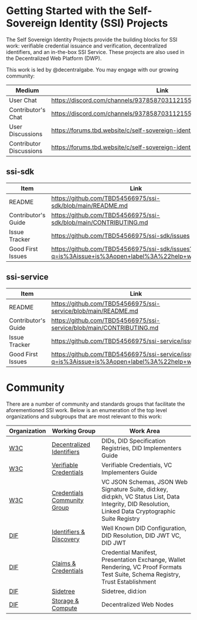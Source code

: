 # Getting Started with the Self-Sovereign Identity (SSI) Projects

The Self Sovereign Identity Projects provide the building blocks for SSI work: verifiable credential issuance and
verification, decentralized identifiers, and an in-the-box SSI Service. These projects
are also used in the Decentralized Web Platform (DWP).

This work is led by @decentralgabe. You may engage with our growing community:

| Medium                  | Link                                                               |
|-------------------------|--------------------------------------------------------------------|
| User Chat               | https://discord.com/channels/937858703112155166/969272692891086868 |
| Contributor's Chat      | https://discord.com/channels/937858703112155166/981787055103303711 |
| User Discussions        | https://forums.tbd.website/c/self-sovereign-identity-users/5       |
| Contributor Discussions | https://forums.tbd.website/c/self-sovereign-identity-developers/7  |

## ssi-sdk

| Item                | Link                                                                                           |
|---------------------|------------------------------------------------------------------------------------------------|
| README              | https://github.com/TBD54566975/ssi-sdk/blob/main/README.md                                     |
| Contributor's Guide | https://github.com/TBD54566975/ssi-sdk/blob/main/CONTRIBUTING.md                               |
| Issue Tracker       | https://github.com/TBD54566975/ssi-sdk/issues                                                  |
| Good First Issues   | https://github.com/TBD54566975/ssi-sdk/issues?q=is%3Aissue+is%3Aopen+label%3A%22help+wanted%22 |

## ssi-service

| Item                | Link                                                                                               |
|---------------------|----------------------------------------------------------------------------------------------------|
| README              | https://github.com/TBD54566975/ssi-service/blob/main/README.md                                     |
| Contributor's Guide | https://github.com/TBD54566975/ssi-service/blob/main/CONTRIBUTING.md                               |
| Issue Tracker       | https://github.com/TBD54566975/ssi-service/issues                                                  |
| Good First Issues   | https://github.com/TBD54566975/ssi-service/issues?q=is%3Aissue+is%3Aopen+label%3A%22help+wanted%22 |

# Community

There are a number of community and standards groups that facilitate the aforementioned SSI work. Below is an
enumeration of the top level organizations and subgroups that are most relevant to this work:

| Organization                        | Working Group                                                                                    | Work Area                                                                                                                                             |
|-------------------------------------|--------------------------------------------------------------------------------------------------|-------------------------------------------------------------------------------------------------------------------------------------------------------|
| [W3C](https://www.w3.org/)          | [Decentralized Identifiers](https://www.w3.org/groups/wg/did)                                    | DIDs, DID Specification Registries, DID Implementers Guide                                                                                            | 
| [W3C](https://www.w3.org/)          | [Verifiable Credentials](https://www.w3.org/groups/wg/vc)                                        | Verifiable Credentials, VC Implementers Guide                                                                                                         | 
| [W3C](https://www.w3.org/)          | [Credentials Community Group](https://www.w3.org/community/credentials/)                         | VC JSON Schemas, JSON Web Signature Suite, did:key, did:pkh, VC Status List, Data Integrity, DID Resolution, Linked Data Cryptographic Suite Registry | 
| [DIF](https://identity.foundation/) | [Identifiers & Discovery](https://identity.foundation/working-groups/identifiers-discovery.html) | Well Known DID Configuration, DID Resolution, DID JWT VC, DID JWT                                                                                     | 
| [DIF](https://identity.foundation/) | [Claims & Credentials](https://identity.foundation/working-groups/claims-credentials.html)       | Credential Manifest, Presentation Exchange, Wallet Rendering, VC Proof Formats Test Suite, Schema Registry, Trust Establishment                       | 
| [DIF](https://identity.foundation/) | [Sidetree](https://identity.foundation/working-groups/sidetree.html)                             | Sidetree, did:ion                                                                                                                                     | 
| [DIF](https://identity.foundation/) | [Storage & Compute](https://identity.foundation/working-groups/storage-compute.html)             | Decentralized Web Nodes                                                                                                                               | 
